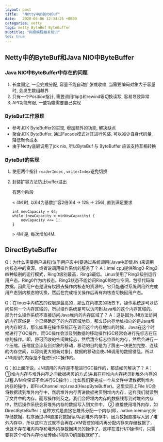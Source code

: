 ```yaml
---
layout: post
title:  "Netty中的ByteBuf"
date:   2020-06-06 12:34:25 +0800
categories: netty
tags: netty ByteBuf ByteBuffer
subtitle: "网络编程相关知识"
toc: true
---
```




## Netty中的ByteBuf和Java NIO中ByteBuffer

### Java NIO中ByteBuffer中存在的问题

1. 长度固定, 一旦完成分配, 容量不能自动扩张或收缩, 当需要编码对象大于容量时, 会发生数组越界
2. 只有一个Position指针, 需要调用flip()和rewind等切换读写, 容易导致异常
3. API功能有限, 一些功能需要自己实现



### ByteBuf工作原理

- 参考JDK ByteBuffer的实现, 增加额外的功能, 解决缺点
- 聚合JDK ByteBuffer, 通过Facade模式对其进行包装, 可以减少自身代码量, 降低聚合成本
- 由于Netty底层调用了jdk nio, 所以ByteBuf 与 ByteBuffer 应该支持互相转换

### ByteBuf的实现

1. 使用两个指针 `readerIndex` , `writerIndex`避免切换

2. 封装扩容方法防止buffer溢出

   有两个阶段   

    < 4M 时,  以64为基数扩容2倍(64 -> 128 -> 256), 直到满足要求

   ```
   int newCapacity = 64;
   while (newCapacity < minNewCapacity) {
       newCapacity <<= 1;
   }
   ```

   \> 4M 是, 每次增加4M.



## DirectByteBuffer

Q：为什么需要用户进程(位于用户态中)要通过系统调用(Java中即使JNI)来调用内核态中的资源，或者说调用操作系统的服务了？
 A：intel cpu提供Ring0-Ring3四种级别的运行模式，Ring0级别最高，Ring3最低。Linux使用了Ring3级别运行用户态，Ring0作为内核态。Ring3状态不能访问Ring0的地址空间，包括代码和数据。因此用户态是没有权限去操作内核态的资源的，它只能通过系统调用外完成用户态到内核态的切换，然后在完成相关操作后再有内核态切换回用户态。




 Q：在linux中内核态的权限是最高的，那么在内核态的场景下，操作系统是可以访问任何一个内存区域的，所以操作系统是可以访问到Java堆的这个内存区域的。那为什么操作系统不直接访问Java堆内的内存区域了？
 A：这是因为JNI方法访问的内存区域是一个已经确定了的内存区域地质，那么该内存地址指向的是Java堆内内存的话，那么如果在操作系统正在访问这个内存地址的时候，Java在这个时候进行了GC操作，而GC操作会涉及到数据的移动操作[GC经常会进行先标志在压缩的操作。即，将可回收的空间做标志，然后清空标志位置的内存，然后会进行一个压缩，压缩就会涉及到对象的移动，移动的目的是为了腾出一块更加完整、连续的内存空间，以容纳更大的新对象]，数据的移动会使JNI调用的数据错乱。所以JNI调用的内存是不能进行GC操作的。



Q：如上面所说，JNI调用的内存是不能进行GC操作的，那该如何解决了？
 A：①堆内内存与堆外内存之间数据拷贝的方式(并且在将堆内内存拷贝到堆外内存的过程JVM会保证不会进行GC操作)：比如我们要完成一个从文件中读数据到堆内内存的操作，即FileChannelImpl.read(HeapByteBuffer)。这里实际上File I/O会将数据读到堆外内存中，然后堆外内存再讲数据拷贝到堆内内存，这样我们就读到了文件中的内存。而写操作则反之，我们会将堆内内存的数据线写到对堆外内存中，然后操作系统会将堆外内存的数据写入到文件中。
 ② 直接使用堆外内存，如DirectByteBuffer：这种方式是直接在堆外分配一个内存(即，native memory)来存储数据，程序通过JNI直接将数据读/写到堆外内存中。因为数据直接写入到了堆外内存中，所以这种方式就不会再在JVM管控的堆内再分配内存来存储数据了，也就不存在堆内内存和堆外内存数据拷贝的操作了。这样在进行I/O操作时，只需要将这个堆外内存地址传给JNI的I/O的函数就好了。